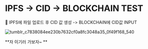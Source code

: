 # IPFS -> CID -> BLOCKCHAIN TEST 

🔁 IPFS에 파일 업로드 후 CID 값 생성 -> BLOCKCHAIN에 CID값 INPUT



![tumblr_c7838084ee230b7632cf0a8fc3048a35_0f49f168_540](https://github.com/BILabCode/Ipfs_Platforms/assets/37481441/99f90aa9-c400-4419-95f1-da6ae6dc0275)




**자 이기러 가보자~ **
